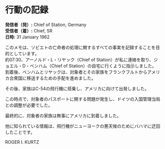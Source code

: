 # 行動の記録

**発信者（発）:** Chief of Station, Germany  
**受信者（着）:** Chief, SR  
**日時:** 31 January 1962  

このメモは、ソビエトの亡命者の処理に関するすべての事実を記録することを目的としています。  
約07:30、アーノルド・L・リヤック（Chief of Station）が私に連絡を取り、ジョエル・D・ベンハム（Chief of Station）の自宅に行くように指示しました。到着後、ベンハムとリヤックは、対象者とその家族をフランクフルトからアメリカ合衆国に移送するための手配を進めました。  

その後、家族はC-54の飛行機に搭乗し、アメリカに向けて出発しました。  

この時点で、対象者のパスポートに関する問題が発生し、ドイツの入国管理当局との調整が必要でした。  

最終的に、対象者の家族は無事にアメリカに到着しました。  

他に知られている情報は、飛行機がニューヨークの悪天候のためにバハマに迂回したことです。  

ROGER I. KURTZ